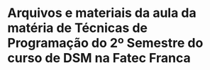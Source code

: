 # Arquivos e materiais da aula da matéria de Técnicas de Programação do 2º Semestre do curso de DSM na Fatec Franca
